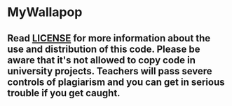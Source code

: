 # MyWallapop

## __**Read [LICENSE](https://github.com/gemarico/MyWallapop-SpringBoot/blob/master/LICENSE) for more information about the use and distribution of this code. Please be aware that it's not allowed to copy code in university projects. Teachers will pass severe controls of plagiarism and you can get in serious trouble if you get caught.**__
